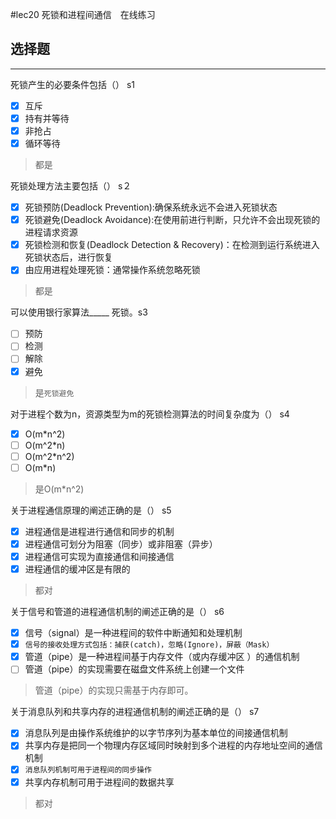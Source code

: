 #lec20 死锁和进程间通信　在线练习
## 选择题

---

死锁产生的必要条件包括（） s1

- [x] 互斥
- [x] 持有并等待
- [x] 非抢占
- [x] 循环等待

> 都是


死锁处理方法主要包括（） s２

- [x] 死锁预防(Deadlock Prevention):确保系统永远不会进入死锁状态
- [x] 死锁避免(Deadlock Avoidance):在使用前进行判断，只允许不会出现死锁的进程请求资源
- [x] 死锁检测和恢复(Deadlock Detection & Recovery)：在检测到运行系统进入死锁状态后，进行恢复
- [x] 由应用进程处理死锁：通常操作系统忽略死锁

> 都是

可以使用银行家算法_____ 死锁。s3

- [ ] 预防 
- [ ] 检测
- [ ] 解除
- [x] 避免

> 是`死锁避免`


对于进程个数为n，资源类型为m的死锁检测算法的时间复杂度为（） s4

- [x] O(m*n^2)
- [ ] O(m^2*n)
- [ ] O(m^2*n^2)
- [ ] O(m*n)

> 是O(m*n^2)

关于进程通信原理的阐述正确的是（） s5

- [x] 进程通信是进程进行通信和同步的机制
- [x] 进程通信可划分为阻塞（同步）或非阻塞（异步）
- [x] 进程通信可实现为直接通信和间接通信
- [x] 进程通信的缓冲区是有限的

> 都对

关于信号和管道的进程通信机制的阐述正确的是（） s6

- [x] 信号（signal）是一种进程间的软件中断通知和处理机制
- [x] `信号的接收处理方式包括：捕获(catch)，忽略(Ignore)，屏蔽（Mask）`
- [x] 管道（pipe）是一种进程间基于内存文件（或内存缓冲区	）的通信机制
- [ ] 管道（pipe）的实现需要在磁盘文件系统上创建一个文件

> 管道（pipe）的实现只需基于内存即可。


关于消息队列和共享内存的进程通信机制的阐述正确的是（） s7

- [x] 消息队列是由操作系统维护的以字节序列为基本单位的间接通信机制
- [x] 共享内存是把同一个物理内存区域同时映射到多个进程的内存地址空间的通信机制
- [x] `消息队列机制可用于进程间的同步操作`
- [x] 共享内存机制可用于进程间的数据共享

> 都对

